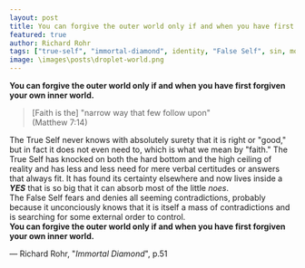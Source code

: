 ```yaml
---
layout: post
title: You can forgive the outer world only if and when you have first forgiven your own inner world
featured: true
author: Richard Rohr
tags: ["true-self", "immortal-diamond", identity, "False Self", sin, morality, mistakes, lies, consciousness, unconsciousness, spirituality, change]
image: \images\posts\droplet-world.png
---
```


**You can forgive the outer world only if and when you have first forgiven your own inner world.**

>[Faith is the] "narrow way that few follow upon"  
>(Matthew 7:14)

The True Self never knows with absolutely surety that it is right or "good," but in fact it does not even need to, which is what we mean by "faith." The True Self has knocked on both the hard bottom and the high ceiling of reality and has less and less need for mere verbal certitudes or answers that always fit. It has found its certainty elsewhere and now lives inside a ***YES*** that is so big that it can absorb most of the little _noes_.  
The False Self fears and denies all seeming contradictions, probably because it unconciously knows that it is itself a mass of contradictions and is searching for some external order to control.  
**You can forgive the outer world only if and when you have first forgiven your own inner world.**

― Richard Rohr, "_Immortal Diamond_", p.51